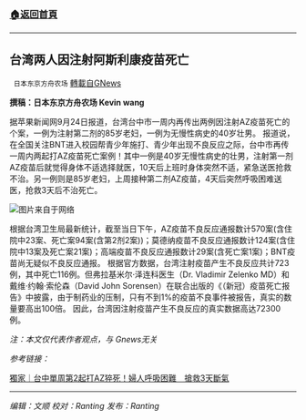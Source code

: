 ###  [:house:返回首頁](https://github.com/ourhimalayas/txt)
---


## 台湾两人因注射阿斯利康疫苗死亡
` 日本东京方舟农场` [轉載自GNews](https://gnews.org/zh-hans/1554616/)

**撰稿：日本东京方舟农场 Kevin wang**

据苹果新闻网9月24日报道，台湾台中市一周内再传出两例因注射AZ疫苗死亡的个案，一例为注射第二剂的85岁老妇，一例为无慢性病史的40岁壮男。
报道说，在全国关注BNT进入校园帮青少年施打、青少年出现不良反应之际，台中市再传一周内两起打AZ疫苗死亡案例！其中一例是40岁无慢性病史的壮男，注射第一剂AZ疫苗后就觉得身体不适选择就医，10天后上班时身体突然不适，紧急送医抢救不治。另一例则是85岁老妇，上周接种第二剂AZ疫苗，4天后突然呼吸困难送医，抢救3天后不治死亡。

![](https://assets.gnews.org/wp-content/uploads/2021/09/微信图片_20210925182622.png)图片来自于网络

根据台湾卫生局最新统计，截至当日下午，AZ疫苗不良反应通报数计570案(含住院中23案、死亡案94案(含第2剂2案))；莫德纳疫苗不良反应通报数计124案(含住院中13案及死亡案21案)；高端疫苗不良反应通报数计29案(含死亡案1案)；BNT疫苗尚无疑似不良反应通报。
根据官方数据，台湾注射疫苗产生不良反应共计723例，其中死亡116例。但弗拉基米尔·泽连科医生（Dr. Vladimir Zelenko MD）和戴维·约翰·索伦森（David John Sorensen）在联合出版的《（新冠）疫苗死亡报告》中披露，由于制药业的压制，只有不到1%的疫苗不良事件被报告，真实的数量要高出100倍。
因此，台湾因注射疫苗产生不良反应的真实数据高达72300例。

*注：本文仅代表作者观点，与 Gnews无关*

*参考链接：*

[獨家｜台中單周第2起打AZ猝死！婦人呼吸困難　搶救3天斷氣](https://tw.appledaily.com/life/20210924/KEGOA6K7URGLDM6GDIPRFOUMFI/)

* * *

*编辑：文顺 校对：Ranting 发布：Ranting*
